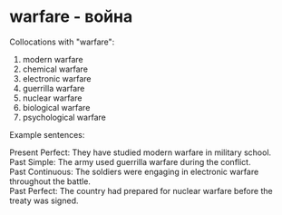 # warfare - война

Collocations with "warfare":

1. modern warfare  
2. chemical warfare  
3. electronic warfare  
4. guerrilla warfare  
5. nuclear warfare  
6. biological warfare  
7. psychological warfare  

Example sentences:

Present Perfect: They have studied modern warfare in military school.  
Past Simple: The army used guerrilla warfare during the conflict.  
Past Continuous: The soldiers were engaging in electronic warfare throughout the battle.  
Past Perfect: The country had prepared for nuclear warfare before the treaty was signed.
